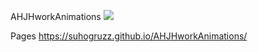 AHJHworkAnimations ![](https://github.com/Suhogruzz/AHJHworkAnimations/actions/workflows/web.yml/badge.svg)

Pages https://suhogruzz.github.io/AHJHworkAnimations/

